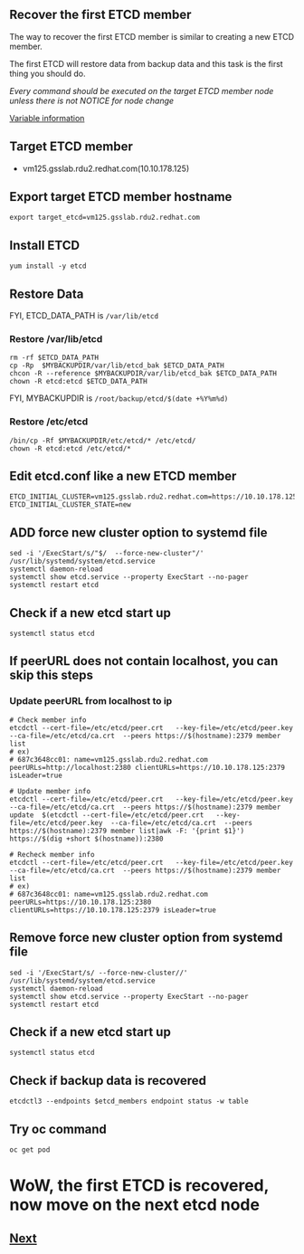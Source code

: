 Recover the first ETCD member
-----------------------------

The way to recover the first ETCD member is similar to creating a new ETCD member.

The first ETCD will restore data from backup data and this task is the first thing you should do.

*Every command should be executed on the target ETCD member node unless there is not NOTICE for node change*

[Variable information](./backup_v2.md)

## Target ETCD member ##
- vm125.gsslab.rdu2.redhat.com(10.10.178.125)

## Export target ETCD member hostname ##
```
export target_etcd=vm125.gsslab.rdu2.redhat.com
```

## Install ETCD ##
```
yum install -y etcd
```

## Restore Data ##
FYI, ETCD_DATA_PATH is `/var/lib/etcd`

### Restore /var/lib/etcd ###
```
rm -rf $ETCD_DATA_PATH
cp -Rp  $MYBACKUPDIR/var/lib/etcd_bak $ETCD_DATA_PATH
chcon -R --reference $MYBACKUPDIR/var/lib/etcd_bak $ETCD_DATA_PATH
chown -R etcd:etcd $ETCD_DATA_PATH
```

FYI, MYBACKUPDIR is `/root/backup/etcd/$(date +%Y%m%d)`

### Restore /etc/etcd ###
```
/bin/cp -Rf $MYBACKUPDIR/etc/etcd/* /etc/etcd/  
chown -R etcd:etcd /etc/etcd/*
```

## Edit etcd.conf like a new ETCD member ##
```
ETCD_INITIAL_CLUSTER=vm125.gsslab.rdu2.redhat.com=https://10.10.178.125:2380  
ETCD_INITIAL_CLUSTER_STATE=new   
```

## ADD force new cluster option to systemd file ##

```
sed -i '/ExecStart/s/"$/  --force-new-cluster"/' /usr/lib/systemd/system/etcd.service
systemctl daemon-reload
systemctl show etcd.service --property ExecStart --no-pager
systemctl restart etcd
```

## Check if a new etcd start up ##
```
systemctl status etcd
```

## If peerURL does not contain localhost, you can skip this steps ##
### Update peerURL from localhost to ip ###

```
# Check member info
etcdctl --cert-file=/etc/etcd/peer.crt   --key-file=/etc/etcd/peer.key  --ca-file=/etc/etcd/ca.crt  --peers https://$(hostname):2379 member list
# ex)
# 687c3648cc01: name=vm125.gsslab.rdu2.redhat.com peerURLs=http://localhost:2380 clientURLs=https://10.10.178.125:2379 isLeader=true   

# Update member info
etcdctl --cert-file=/etc/etcd/peer.crt   --key-file=/etc/etcd/peer.key  --ca-file=/etc/etcd/ca.crt  --peers https://$(hostname):2379 member update  $(etcdctl --cert-file=/etc/etcd/peer.crt   --key-file=/etc/etcd/peer.key  --ca-file=/etc/etcd/ca.crt  --peers https://$(hostname):2379 member list|awk -F: '{print $1}') https://$(dig +short $(hostname)):2380

# Recheck member info
etcdctl --cert-file=/etc/etcd/peer.crt   --key-file=/etc/etcd/peer.key  --ca-file=/etc/etcd/ca.crt  --peers https://$(hostname):2379 member list
# ex)
# 687c3648cc01: name=vm125.gsslab.rdu2.redhat.com peerURLs=https://10.10.178.125:2380 clientURLs=https://10.10.178.125:2379 isLeader=true 
```

## Remove force new cluster option from systemd file ##
```
sed -i '/ExecStart/s/ --force-new-cluster//' /usr/lib/systemd/system/etcd.service
systemctl daemon-reload
systemctl show etcd.service --property ExecStart --no-pager
systemctl restart etcd
```
## Check if a new etcd start up ##
```
systemctl status etcd
```

## Check if backup data is recovered ##
```
etcdctl3 --endpoints $etcd_members endpoint status -w table
```

## Try oc command ##
```
oc get pod
```

# WoW, the first ETCD is recovered, now move on the next etcd node #

## [Next](./recover_second_etcd.md)
